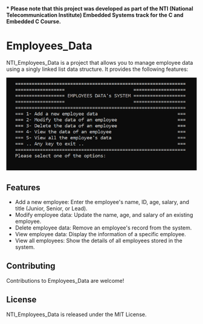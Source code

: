 #### * Please note that this project was developed as part of the NTI (National Telecommunication Institute) Embedded Systems track for the C and Embedded C Course.

# Employees_Data

NTI_Employees_Data is a project that allows you to manage employee data using a singly linked list data structure. It provides the following features:

![Example Image](https://github.com/AhmedSamymoh/NTI_Employees_Data/raw/main/testcases/Picture.png)

## Features
- Add a new employee: Enter the employee's name, ID, age, salary, and title (Junior, Senior, or Lead).
- Modify employee data: Update the name, age, and salary of an existing employee.
- Delete employee data: Remove an employee's record from the system.
- View employee data: Display the information of a specific employee.
- View all employees: Show the details of all employees stored in the system.

## Contributing
Contributions to Employees_Data are welcome!

## License
NTI_Employees_Data is released under the MIT License.

